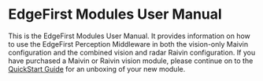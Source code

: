 # EdgeFirst Modules User Manual

This is the EdgeFirst Modules User Manual.  It provides information on how to use the EdgeFirst Perception Middleware in both the vision-only Maivin configuration and the combined vision and radar Raivin configuration.  If you have purchased a Maivin or Raivin vision module, please continue on to the [QuickStart Guide](./quickstart.md) for an unboxing of your new module.